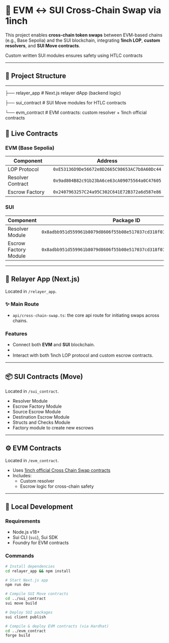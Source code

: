 # 🔁 EVM ↔ SUI Cross-Chain Swap via 1inch

This project enables **cross-chain token swaps** between EVM-based chains (e.g., Base Sepolia) and the SUI blockchain, integrating **1inch LOP**, **custom resolvers**, and **SUI Move contracts**.

Custom written SUI modules ensures safety using HTLC contracts 

---

## 🧱 Project Structure
---
├── relayer_app # Next.js relayer dApp (backend logic)

├── sui_contract # SUI Move modules for HTLC contracts

└── evm_contract # EVM contracts: custom resolver + 1inch official contracts

## 🚀 Live Contracts

### EVM (Base Sepolia)
| Component               | Address                                                                 |
|------------------------|-------------------------------------------------------------------------|
| LOP Protocol           | `0xE53136D9De56672e8D2665C98653AC7b8A60Dc44`                            |
| Resolver Contract      | `0x9ad804B82c91b23bA6ce63cA09075564a0C47605`                            |
| Escrow Factory         | `0x2407963257C24a95C302C641E72B372a6d587e86`                            |

### SUI
| Component               | Package ID                                                                                                    |
|------------------------|----------------------------------------------------------------------------------------------------------------|
| Resolver Module        | `0x8adbb951d559961b8079d8606f55b08e517037cd318f0134af11b70d27eec7e1`                                           |
| Escrow Factory Module  | `0x8adbb951d559961b8079d8606f55b08e517037cd318f0134af11b70d27eec7e1`                                           |

---

## 🧭 Relayer App (Next.js)

Located in `/relayer_app`.

### ✨ Main Route
- `api/cross-chain-swap.ts`: the core api route for initiating swaps across chains.

### Features
- Connect both **EVM** and **SUI** blockchain.
- 
- Interact with both 1inch LOP protocol and custom escrow contracts.

---

## 📦 SUI Contracts (Move)

Located in `/sui_contract`.

- Resolver Module
- Escrow Factory Module 
- Source Escrow Module
- Destination Escrow Module
- Structs and Checks Module 
- Factory module to create new escrows

---

## ⚙️ EVM Contracts

Located in `/evm_contract`.

- Uses [1inch official Cross Chain Swap contracts](https://github.com/1inch/cross-chain-swap)
- Includes:
  - Custom resolver
  - Escrow logic for cross-chain safety

---

## 🧪 Local Development

### Requirements
- Node.js v18+
- Sui CLI (`sui`), Sui SDK
- Foundry for EVM contracts

### Commands

```bash
# Install dependencies
cd relayer_app && npm install

# Start Next.js app
npm run dev

# Compile SUI Move contracts
cd ../sui_contract
sui move build

# Deploy SUI packages
sui client publish 

# Compile & deploy EVM contracts (via Hardhat)
cd ../evm_contract
forge build
